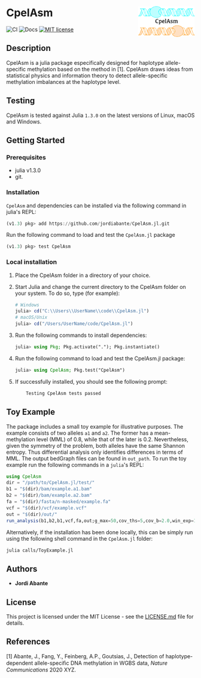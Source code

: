 # <img src="./docs/src/assets/logo.png" width="30%" align="right" /> CpelAsm

![CI](https://github.com/jordiabante/CpelAsm.jl/workflows/CI/badge.svg)
![Docs](https://github.com/jordiabante/CpelAsm.jl/workflows/Docs/badge.svg)
[![MIT license](https://img.shields.io/badge/license-MIT-green.svg)](https://github.com/jordiabante/CpelAsm.jl/blob/master/LICENSE.md)

## Description

CpelAsm is a julia package especifically designed for haplotype allele-specific
methylation based on the method in [1]. CpelAsm draws ideas from statistical
physics and information theory to detect allele-specific methylation imbalances
at the haplotype level.

## Testing

CpelAsm is tested against Julia `1.3.0` on the latest versions of Linux, macOS and Windows.

## Getting Started

### Prerequisites

* julia v1.3.0
* git.

### Installation

`CpelAsm` and dependencies can be installed via the following command in julia's REPL:

```julia
(v1.3) pkg> add https://github.com/jordiabante/CpelAsm.jl.git
```

Run the following command to load and test the `CpelAsm.jl` package

```julia
(v1.3) pkg> test CpelAsm
```

### Local installation

1. Place the CpelAsm folder in a directory of your choice.

2. Start Julia and change the current directory to the CpelAsm folder on
   your system. To do so, type (for example):

    ```julia
    # Windows
    julia> cd("C:\\Users\\UserName\\code\\CpelAsm.jl")
    # macOS/Unix
    julia> cd("/Users/UserName/code/CpelAsm.jl")
    ```

3. Run the following commands to install dependencies:

    ```julia
    julia> using Pkg; Pkg.activate("."); Pkg.instantiate()
    ```

4. Run the following command to load and test the CpelAsm.jl package:

    ```julia
    julia> using CpelAsm; Pkg.test("CpelAsm")
    ```

5. If successfully installed, you should see the following prompt:

    ```julia
        Testing CpelAsm tests passed
    ```

## Toy Example

The package includes a small toy example for illustrative purposes.
The example consists of two alleles `a1` and `a2`. The former has a
mean-methylation level (MML) of 0.8, while that of the later is 0.2.
Nevertheless, given the symmetry of the problem, both alleles have
the same Shannon entropy. Thus differential  analysis only identifies
differences in terms of MML. The output bedGraph files can be found
in `out_path`. To run the toy example run the following commands in
a `julia`'s REPL:

```julia
using CpelAsm
dir = "/path/to/CpelAsm.jl/test/"
b1 = "$(dir)/bam/example.a1.bam"
b2 = "$(dir)/bam/example.a2.bam"
fa = "$(dir)/fasta/n-masked/example.fa"
vcf = "$(dir)/vcf/example.vcf"
out = "$(dir)/out/"
run_analysis(b1,b2,b1,vcf,fa,out;g_max=50,cov_ths=5,cov_b=2.0,win_exp=10,n_null=50,n_max=10)
```

Alternatively, if the installation has been done locally, this can
be simply run using the following shell command in the `CpelAsm.jl`
folder:

```bash
julia calls/ToyExample.jl
```

## Authors

* **Jordi Abante**

## License

This project is licensed under the MIT License - see the [LICENSE.md](LICENSE.md)
file for details.

## References

[1] Abante, J., Fang, Y., Feinberg, A.P., Goutsias, J., Detection of haplotype-dependent
allele-speciﬁc DNA methylation in WGBS data, *Nature Communications* 2020 XYZ.
